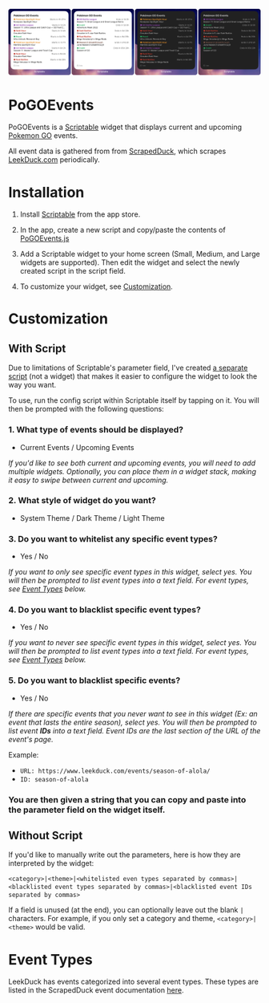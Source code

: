 ![Preview](https://github.com/bigfoott/PoGOEvents/blob/master/docs/preview.png?raw=true)

# PoGOEvents

PoGOEvents is a [Scriptable](https://scriptable.app/) widget that displays current and upcoming [Pokemon GO](https://pokemongolive.com/) events.

All event data is gathered from from [ScrapedDuck](https://github.com/bigfoott/ScrapedDuck), which scrapes [LeekDuck.com](https://leekduck.com) periodically.

# Installation

1. Install [Scriptable](https://apps.apple.com/us/app/scriptable/id1405459188?uo=4) from the app store.

2. In the app, create a new script and copy/paste the contents of [PoGOEvents.js](https://raw.githubusercontent.com/bigfoott/PoGOEvents/master/PoGOEvents.js)

3. Add a Scriptable widget to your home screen (Small, Medium, and Large widgets are supported). Then edit the widget and select the newly created script in the script field.

4. To customize your widget, see [Customization](#customization).

# Customization

## With Script

Due to limitations of Scriptable's parameter field, I've created [a separate script](https://raw.githubusercontent.com/bigfoott/PoGOEvents/master/PoGOEventsConfig.js) (not a widget) that makes it easier to configure the widget to look the way you want.

To use, run the config script within Scriptable itself by tapping on it. You will then be prompted with the following questions:

### **1. What type of events should be displayed?**

- Current Events / Upcoming Events

*If you'd like to see both current and upcoming events, you will need to add multiple widgets. Optionally, you can place them in a widget stack, making it easy to swipe between current and upcoming.*

### **2. What style of widget do you want?**
- System Theme / Dark Theme / Light Theme

### **3. Do you want to whitelist any specific event types?**
- Yes / No

*If you want to only see specific event types in this widget, select yes. You will then be prompted to list event types into a text field. For event types, see [Event Types](#event-types) below.*


### **4. Do you want to blacklist specific event types?**
- Yes / No

*If you want to never see specific event types in this widget, select yes. You will then be prompted to list event types into a text field. For event types, see [Event Types](#event-types) below.*

### **5. Do you want to blacklist specific events?**
- Yes / No

*If there are specific events that you never want to see in this widget (Ex: an event that lasts the entire season), select yes. You will then be prompted to list event **IDs** into a text field. Event IDs are the last section of the URL of the event's page.*

Example:
- `URL: https://www.leekduck.com/events/season-of-alola/`
- `ID: season-of-alola`


### You are then given a string that you can copy and paste into the parameter field on the widget itself.

## Without Script

If you'd like to manually write out the parameters, here is how they are interpreted by the widget:

```
<category>|<theme>|<whitelisted even types separated by commas>|<blacklisted event types separated by commas>|<blacklisted event IDs separated by commas>
```

If a field is unused (at the end), you can optionally leave out the blank `|` characters. For example, if you only set a category and theme, `<category>|<theme>` would be valid.

# Event Types

LeekDuck has events categorized into several event types. These types are listed in the ScrapedDuck event documentation [here](https://github.com/bigfoott/ScrapedDuck/blob/master/docs/EVENTS.md#list-of-event-types).
